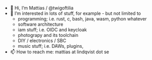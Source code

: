 - 👋 Hi, I’m Mattias / @twigoftilia
- 👀 I’m interested in lots of stuff, for example - but not limited to
  - programming; i.e. rust, c, bash, java, wasm, python whatever 
  - software architecture
  - iam stuff; i.e. OIDC and keycloak
  - photograpy and its toolchain
  - DIY / electronics / SBC
  - music stuff; i.e. DAWs, plugins, 
- 📫 How to reach me: mattias at lindqvist dot se

<!---
twigoftilia/twigoftilia is a ✨ special ✨ repository because its `README.md` (this file) appears on your GitHub profile.
You can click the Preview link to take a look at your changes.
--->
